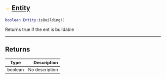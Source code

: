 ## ![shared](.gitbook/assets/shared.png) [Entity](home/Entity)



```lua
boolean Entity:isBuilding()
```

Returns true if the ent is buildable


------
## Returns

| Type   | Description |
| ------ | ----------: |
| boolean | No description |

